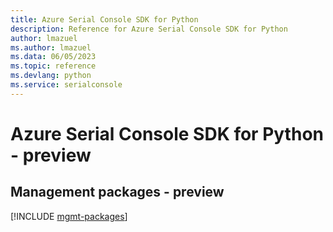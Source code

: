 ```yaml
---
title: Azure Serial Console SDK for Python
description: Reference for Azure Serial Console SDK for Python
author: lmazuel
ms.author: lmazuel
ms.data: 06/05/2023
ms.topic: reference
ms.devlang: python
ms.service: serialconsole
---
```

# Azure Serial Console SDK for Python - preview

## Management packages - preview
[!INCLUDE [mgmt-packages](serial-console-mgmt-index.md)]
